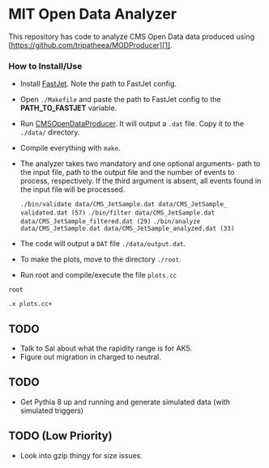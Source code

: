 # MIT Open Data Analyzer

This repository has code to analyze CMS Open Data data produced using [https://github.com/tripatheea/MODProducer][1].

### How to Install/Use
 - Install [FastJet][2]. Note the path to FastJet config. 
 - Open `./Makefile` and paste the path to FastJet config to the **PATH\_TO\_FASTJET** variable.
 - Run [CMSOpenDataProducer][3]. It will output a `.dat` file. Copy it to the `./data/` directory.
 - Compile everything with `make`.
 - The analyzer takes two mandatory and one optional arguments- path to the input file, path to the output file and the number of events to process, respectively. If the third argument is absent, all events found in the input file will be processed.

   ``./bin/validate data/CMS_JetSample.dat data/CMS_JetSample_ validated.dat (57)``
   ``./bin/filter data/CMS_JetSample.dat data/CMS_JetSample_filtered.dat (29)``
   ``./bin/analyze data/CMS_JetSample.dat data/CMS_JetSample_analyzed.dat (33)``

 - The code will output a `DAT` file `./data/output.dat`.
 - To make the plots, move to the directory `./root`.
 - Run root and compile/execute the file `plots.cc`

  ``root ``

  ``.x plots.cc+`` 

## TODO
- Talk to Sal about what the rapidity range is for AK5.
- Figure out migration in charged to neutral.

## TODO
- Get Pythia 8 up and running and generate simulated data (with simulated triggers)

## TODO (Low Priority)
- Look into gzip thingy for size issues.


[1]: https://github.com/tripatheea/MODProducer
[2]: http://www.fastjet.fr/
[3]: https://github.com/tripatheea/MODProducer
